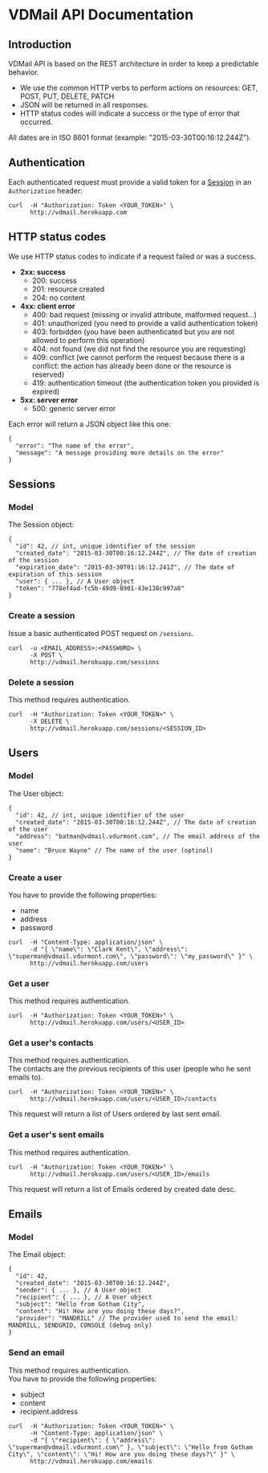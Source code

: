 # VDMail API Documentation

## Introduction

VDMail API is based on the REST architecture in order to keep a predictable behavior.

* We use the common HTTP verbs to perform actions on resources: GET, POST, PUT, DELETE, PATCH
* JSON will be returned in all responses.
* HTTP status codes will indicate a success or the type of error that occurred.

All dates are in ISO 8601 format (example: "2015-03-30T00:16:12.244Z").

## Authentication

Each authenticated request must provide a valid token for a [Session](#sessions) in an `Authorization` header:

```
curl  -H "Authorization: Token <YOUR_TOKEN>" \
      http://vdmail.herokuapp.com
```

## HTTP status codes

We use HTTP status codes to indicate if a request failed or was a success.

* **2xx: success**
  * 200: success
  * 201: resource created
  * 204: no content
* **4xx: client error**
  * 400: bad request (missing or invalid attribute, malformed request...)
  * 401: unauthorized (you need to provide a valid authentication token)
  * 403: forbidden (you have been authenticated but you are not allowed to perform this operation)
  * 404: not found (we did not find the resource you are requesting)
  * 409: conflict (we cannot perform the request because there is a conflict: the action has already been done or the resource is reserved)
  * 419: authentication timeout (the authentication token you provided is expired)
* **5xx: server error**
  * 500: generic server error

Each error will return a JSON object like this one:
```
{
  "error": "The name of the error",
  "message": "A message providing more details on the error"
}
```

## <a name="sessions"></a>Sessions

### Model

The Session object:

```
{
  "id": 42, // int, unique identifier of the session
  "created_date": "2015-03-30T00:16:12.244Z", // The date of creation of the session
  "expiration_date": "2015-03-30T01:16:12.241Z", // The date of expiration of this session
  "user": { ... }, // A User object
  "token": "778ef4ad-fc5b-49d9-8901-43e138c997a8"
}
```

### Create a session

Issue a basic authenticated POST request on `/sessions`.

```
curl  -u <EMAIL_ADDRESS>:<PASSWORD> \
      -X POST \
      http://vdmail.herokuapp.com/sessions
```

### Delete a session

This method requires authentication.  

```
curl  -H "Authorization: Token <YOUR_TOKEN>" \
      -X DELETE \
      http://vdmail.herokuapp.com/sessions/<SESSION_ID>
```

## Users

### Model

The User object:

```
{
  "id": 42, // int, unique identifier of the user
  "created_date": "2015-03-30T00:16:12.244Z", // The date of creation of the user
  "address": "batman@vdmail.vdurmont.com", // The email address of the user
  "name": "Bruce Wayne" // The name of the user (optinal)
}
```

### Create a user

You have to provide the following properties:
* name
* address
* password

```
curl  -H "Content-Type: application/json" \
      -d "{ \"name\": \"Clark Kent\", \"address\": \"superman@vdmail.vdurmont.com\", \"password\": \"my_password\" }" \
      http://vdmail.herokuapp.com/users
```

### Get a user

This method requires authentication.  

```
curl  -H "Authorization: Token <YOUR_TOKEN>" \
      http://vdmail.herokuapp.com/users/<USER_ID>
```

### Get a user's contacts

This method requires authentication.  
The contacts are the previous recipients of this user (people who he sent emails to).

```
curl  -H "Authorization: Token <YOUR_TOKEN>" \
      http://vdmail.herokuapp.com/users/<USER_ID>/contacts
```

This request will return a list of Users ordered by last sent email.

### Get a user's sent emails

This method requires authentication.  

```
curl  -H "Authorization: Token <YOUR_TOKEN>" \
      http://vdmail.herokuapp.com/users/<USER_ID>/emails
```

This request will return a list of Emails ordered by created date desc.

## Emails

### Model

The Email object:

```
{
  "id": 42,
  "created_date": "2015-03-30T00:16:12.244Z",
  "sender": { ... }, // A User object
  "recipient": { ... }, // A User object
  "subject": "Hello from Gotham City",
  "content": "Hi! How are you doing these days?",
  "provider": "MANDRILL" // The provider used to send the email: MANDRILL, SENDGRID, CONSOLE (debug only)
}
```

### Send an email

This method requires authentication.  
You have to provide the following properties:
* subject
* content
* recipient.address

```
curl  -H "Authorization: Token <YOUR_TOKEN>" \
      -H "Content-Type: application/json" \
      -d "{ \"recipient\": { \"address\": \"superman@vdmail.vdurmont.com\" }, \"subject\": \"Hello from Gotham City\", \"content\": \"Hi! How are you doing these days?\" }" \
      http://vdmail.herokuapp.com/emails
```
